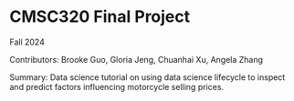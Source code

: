 # CMSC320 Final Project

Fall 2024

Contributors: Brooke Guo, Gloria Jeng, Chuanhai Xu, Angela Zhang

Summary: Data science tutorial on using data science lifecycle to inspect and predict factors influencing motorcycle selling prices.

